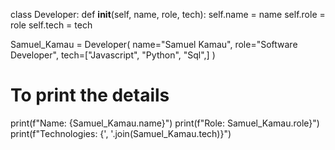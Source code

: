 class Developer:
    def __init__(self, name, role, tech):
        self.name = name
        self.role = role
        self.tech = tech

Samuel_Kamau = Developer(
    name="Samuel Kamau",
    role="Software Developer",
    tech=["Javascript", "Python", "Sql",]
)

# To print the details
print(f"Name: {Samuel_Kamau.name}")
print(f"Role: Samuel_Kamau.role}")
print(f"Technologies: {', '.join(Samuel_Kamau.tech)}")


